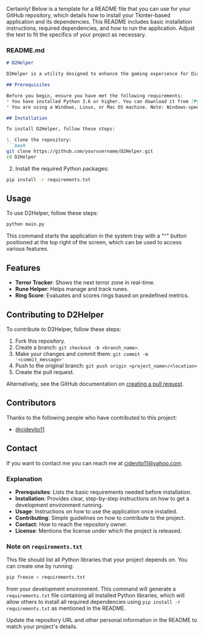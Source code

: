Certainly! Below is a template for a README file that you can use for your GitHub repository, which details how to install your Tkinter-based application and its dependencies. This README includes basic installation instructions, required dependencies, and how to run the application. Adjust the text to fit the specifics of your project as necessary.

### README.md

```markdown
# D2Helper

D2Helper is a utility designed to enhance the gaming experience for Diablo 2 by providing real-time information on terror zones, rune management, and ring scores.

## Prerequisites

Before you begin, ensure you have met the following requirements:
* You have installed Python 3.6 or higher. You can download it from [Python's official site](https://www.python.org/downloads/).
* You are using a Windows, Linux, or Mac OS machine. Note: Windows-specific instructions are included.

## Installation

To install D2Helper, follow these steps:

1. Clone the repository:
```bash
git clone https://github.com/yourusername/D2Helper.git
cd D2Helper
```

2. Install the required Python packages:
```bash
pip install -r requirements.txt
```

## Usage

To use D2Helper, follow these steps:

```bash
python main.py
```

This command starts the application in the system tray with a "^" button positioned at the top right of the screen, which can be used to access various features.

## Features

* **Terror Tracker**: Shows the next terror zone in real-time.
* **Rune Helper**: Helps manage and track runes.
* **Ring Score**: Evaluates and scores rings based on predefined metrics.

## Contributing to D2Helper
To contribute to D2Helper, follow these steps:

1. Fork this repository.
2. Create a branch: `git checkout -b <branch_name>`.
3. Make your changes and commit them: `git commit -m '<commit_message>'`
4. Push to the original branch: `git push origin <project_name>/<location>`
5. Create the pull request.

Alternatively, see the GitHub documentation on [creating a pull request](https://help.github.com/articles/creating-a-pull-request/).

## Contributors

Thanks to the following people who have contributed to this project:

* [@cjdevito11](https://github.com/cjdevito11)

## Contact

If you want to contact me you can reach me at <cjdevito11@yahoo.com>.

### Explanation

- **Prerequisites**: Lists the basic requirements needed before installation.
- **Installation**: Provides clear, step-by-step instructions on how to get a development environment running.
- **Usage**: Instructions on how to use the application once installed.
- **Contributing**: Simple guidelines on how to contribute to the project.
- **Contact**: How to reach the repository owner.
- **License**: Mentions the license under which the project is released.

### Note on `requirements.txt`

This file should list all Python libraries that your project depends on. You can create one by running:

```bash
pip freeze > requirements.txt
```

from your development environment. This command will generate a `requirements.txt` file containing all installed Python libraries, which will allow others to install all required dependencies using `pip install -r requirements.txt` as mentioned in the README.

Update the repository URL and other personal information in the README to match your project's details.
